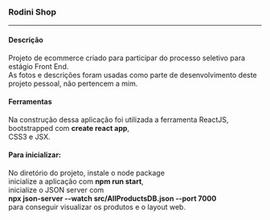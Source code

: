 <h3>Rodini Shop</h3>

<hr/>

<h4>Descrição</h4>

Projeto de ecommerce criado para participar do processo seletivo para estágio Front End. <br />
As fotos e descrições foram usadas como parte de desenvolvimento deste projeto pessoal, não pertencem a mim.

<h4>Ferramentas</h4>

Na construção dessa aplicação foi utilizada a ferramenta ReactJS, <br/>
bootstrapped com **create react app**, <br />
CSS3 e JSX.

<h4>Para inicializar:</h4>

No diretório do projeto, instale o node package <br/> 
inicialize a aplicação com **npm run start**, <br />
inicialize o JSON server com <br />
**npx json-server --watch src/AllProductsDB.json --port 7000** <br />
para conseguir visualizar os produtos e o layout web. 
